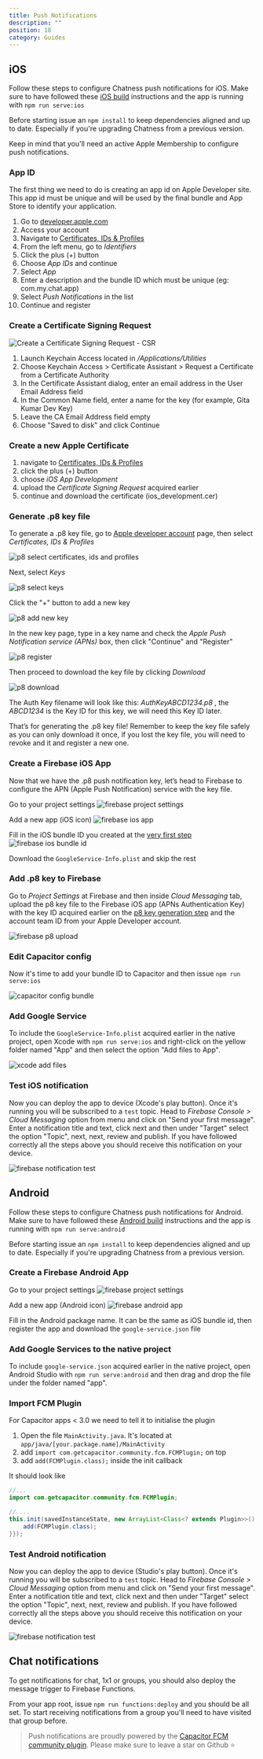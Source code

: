 ```yaml
---
title: Push Notifications
description: ""
position: 18
category: Guides
---
```


## iOS

Follow these steps to configure Chatness push notifications for iOS. Make sure to have followed these [iOS build](/guides/build-ios) instructions and the app is running with `npm run serve:ios`

Before starting issue an `npm install` to keep dependencies aligned and up to date. Especially if you're upgrading Chatness from a previous version.

Keep in mind that you'll need an active Apple Membership to configure push notifications.

### App ID

The first thing we need to do is creating an app id on Apple Developer site. This app id must be unique and will be used by the final bundle and App Store to identify your application.

1. Go to [developer.apple.com](https://developer.apple.com/)
2. Access your account
3. Navigate to [Certificates, IDs & Profiles](https://developer.apple.com/account/resources/certificates/list)
4. From the left menu, go to _Identifiers_
5. Click the plus (+) button
6. Choose _App IDs_ and continue
7. Select _App_
8. Enter a description and the bundle ID which must be unique (eg: com.my.chat.app)
9. Select _Push Notifications_ in the list
10. Continue and register

### Create a Certificate Signing Request

![Create a Certificate Signing Request - CSR](/images/docs/create-csr.png)

1. Launch Keychain Access located in _/Applications/Utilities_
2. Choose Keychain Access > Certificate Assistant > Request a Certificate from a Certificate Authority
3. In the Certificate Assistant dialog, enter an email address in the User Email Address field
4. In the Common Name field, enter a name for the key (for example, Gita Kumar Dev Key)
5. Leave the CA Email Address field empty
6. Choose "Saved to disk" and click Continue

### Create a new Apple Certificate

1. navigate to [Certificates, IDs & Profiles](https://developer.apple.com/account/resources/certificates/list)
2. click the plus (+) button
3. choose _iOS App Development_
4. upload the _Certificate Signing Request_ acquired earlier
5. continue and download the certificate (ios_development.cer)

### Generate .p8 key file

To generate a .p8 key file, go to [Apple developer account](https://developer.apple.com/account) page, then select _Certificates, IDs & Profiles_

![p8 select certificates, ids and profiles](/images/docs/p8-overview.png)

Next, select _Keys_

![p8 select keys](/images/docs/p8-keys.png)

Click the "+" button to add a new key

![p8 add new key](/images/docs/p8-add.png)

In the new key page, type in a key name and check the _Apple Push Notification service (APNs)_ box, then click "Continue" and "Register"

![p8 register](/images/docs/p8-register.png)

Then proceed to download the key file by clicking _Download_

![p8 download](/images/docs/p8-download.png)

The Auth Key filename will look like this: _AuthKeyABCD1234.p8_ , the _ABCD1234_ is the Key ID for this key, we will need this Key ID later.

That’s for generating the .p8 key file! Remember to keep the key file safely as you can only download it once, if you lost the key file, you will need to revoke and it and register a new one.

### Create a Firebase iOS App

Now that we have the .p8 push notification key, let’s head to Firebase to configure the APN (Apple Push Notification) service with the key file.

Go to your project settings
![firebase project settings](/images/docs/firebase-project-settings.png)

Add a new app (iOS icon)
![firebase ios app](/images/docs/firebase-add-ios-app.png)

Fill in the iOS bundle ID you created at the [very first step](/guides/push-notifications#app-id)
![firebase ios bundle id](/images/docs/firebase-add-bundle-id.png)

Download the `GoogleService-Info.plist` and skip the rest

### Add .p8 key to Firebase

Go to _Project Settings_ at Firebase and then inside _Cloud Messaging_ tab, upload the p8 key file to the Firebase iOS app (APNs Authentication Key) with the key ID acquired earlier on the [p8 key generation step](/guides/push-notifications#generating-p8-key-file) and the account team ID from your Apple Developer account.

![firebase p8 upload](/images/docs/firebase-p8-upload.png)

### Edit Capacitor config

Now it's time to add your bundle ID to Capacitor and then issue `npm run serve:ios`

![capacitor config bundle](/images/docs/capacitor-config-bundle.png)

### Add Google Service

To include the `GoogleService-Info.plist` acquired earlier in the native project, open Xcode with `npm run serve:ios` and right-click on the yellow folder named "App" and then select the option "Add files to App".

![xcode add files](/images/docs/xcode-add-files.png)

### Test iOS notification

Now you can deploy the app to device (Xcode's play button). Once it's running you will be subscribed to a `test` topic. Head to _Firebase Console > Cloud Messaging_ option from menu and click on "Send your first message". Enter a notification title and text, click next and then under "Target" select the option "Topic", next, next, review and publish. If you have followed correctly all the steps above you should receive this notification on your device.

![firebase notification test](/images/docs/firebase-notification-test.png)

## Android

Follow these steps to configure Chatness push notifications for Android. Make sure to have followed these [Android build](/guides/build-android) instructions and the app is running with `npm run serve:android`

Before starting issue an `npm install` to keep dependencies aligned and up to date. Especially if you're upgrading Chatness from a previous version.

### Create a Firebase Android App

Go to your project settings
![firebase project settings](/images/docs/firebase-project-settings.png)

Add a new app (Android icon)
![firebase android app](/images/docs/firebase-add-ios-app.png)

Fill in the Android package name. It can be the same as iOS bundle id, then register the app and download the `google-service.json` file

### Add Google Services to the native project

To include `google-service.json` acquired earlier in the native project, open Android Studio with `npm run serve:android` and then drag and drop the file under the folder named "app".

### Import FCM Plugin

For Capacitor apps < 3.0 we need to tell it to initialise the plugin

1. Open the file `MainActivity.java`. It's located at `app/java/[your.package.name]/MainActivity`
2. add `import com.getcapacitor.community.fcm.FCMPlugin;` on top
3. add `add(FCMPlugin.class);` inside the init callback

It should look like

```java
//...
import com.getcapacitor.community.fcm.FCMPlugin;

// ...
this.init(savedInstanceState, new ArrayList<Class<? extends Plugin>>() {{
    add(FCMPlugin.class);
}});

```

### Test Android notification

Now you can deploy the app to device (Studio's play button). Once it's running you will be subscribed to a `test` topic. Head to _Firebase Console > Cloud Messaging_ option from menu and click on "Send your first message". Enter a notification title and text, click next and then under "Target" select the option "Topic", next, next, review and publish. If you have followed correctly all the steps above you should receive this notification on your device.

![firebase notification test](/images/docs/firebase-notification-test.png)

## Chat notifications

To get notifications for chat, 1x1 or groups, you should also deploy the message trigger to Firebase Functions.

From your app root, issue `npm run functions:deploy` and you should be all set. To start receiving notifications from a group you'll need to have visited that group before.

> Push notifications are proudly powered by the [Capacitor FCM community plugin](https://github.com/capacitor-community/fcm). Please make sure to leave a star on Github ⭐
